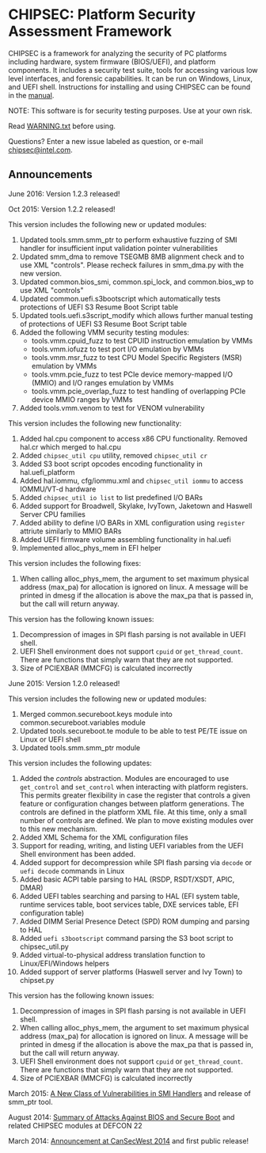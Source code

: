 CHIPSEC: Platform Security Assessment Framework
===============================================

CHIPSEC is a framework for analyzing the security of PC platforms including hardware, system firmware (BIOS/UEFI), and platform components. It includes a security test suite, tools for accessing various low level interfaces, and forensic capabilities. It can be run on Windows, Linux, and UEFI shell. Instructions for installing and using CHIPSEC can be found in the [manual](chipsec-manual.pdf).

NOTE: This software is for security testing purposes. Use at your own risk.

Read [WARNING.txt](source/tool/WARNING.txt) before using.

Questions? Enter a new issue labeled as question, or e-mail chipsec@intel.com.


Announcements
-------------

June 2016: Version 1.2.3 released! 


Oct 2015: Version 1.2.2 released! 

This version includes the following new or updated modules:

1. Updated tools.smm.smm_ptr to perform exhaustive fuzzing of SMI handler for insufficient input validation pointer vulnerabilities
2. Updated smm_dma to remove TSEGMB 8MB alignment check and to use XML "controls". Please recheck failures in smm_dma.py with the new version.
3. Updated common.bios_smi, common.spi_lock, and common.bios_wp to use XML "controls"
4. Updated common.uefi.s3bootscript which automatically tests protections of UEFI S3 Resume Boot Script table
5. Updated tools.uefi.s3script_modify which allows further manual testing of protections of UEFI S3 Resume Boot Script table
6. Added the following VMM security testing modules:
    * tools.vmm.cpuid_fuzz to test CPUID instruction emulation by VMMs
    * tools.vmm.iofuzz to test port I/O emulation by VMMs
    * tools.vmm.msr_fuzz to test CPU Model Specific Registers (MSR) emulation by VMMs
    * tools.vmm.pcie_fuzz to test PCIe device memory-mapped I/O (MMIO) and I/O ranges emulation by VMMs
    * tools.vmm.pcie_overlap_fuzz to test handling of overlapping PCIe device MMIO ranges by VMMs
7. Added tools.vmm.venom to test for VENOM vulnerability

This version includes the following new functionality:

1. Added hal.cpu component to access x86 CPU functionality. Removed hal.cr which merged to hal.cpu
2. Added ``chipsec_util cpu`` utility, removed ``chipsec_util cr``
3. Added S3 boot script opcodes encoding functionality in hal.uefi_platform
4. Added hal.iommu, cfg/iommu.xml and ``chipsec_util iommu`` to access IOMMU/VT-d hardware
5. Added ``chipsec_util io list`` to list predefined I/O BARs
6. Added support for Broadwell, Skylake, IvyTown, Jaketown and Haswell Server CPU families
7. Added ability to define I/O BARs in XML configuration using ``register`` attriute similarly to MMIO BARs
8. Added UEFI firmware volume assembling functionality in hal.uefi
9. Implemented alloc_phys_mem in EFI helper

This version includes the following fixes:

1. When calling alloc_phys_mem, the argument to set maximum physical address (max_pa) for allocation is ignored on linux. A message will be printed in dmesg if the allocation is above the max_pa that is passed in, but the call will return anyway.

This version has the following known issues:

1. Decompression of images in SPI flash parsing is not available in UEFI shell.
2. UEFI Shell environment does not support ``cpuid`` or ``get_thread_count``. There are functions that simply warn that they are not supported.
3. Size of PCIEXBAR (MMCFG) is calculated incorrectly



June 2015: Version 1.2.0 released! 

This version includes the following new or updated modules:

1. Merged common.secureboot.keys module into common.secureboot.variables module
2. Updated tools.secureboot.te module to be able to test PE/TE issue on Linux or UEFI shell
3. Updated tools.smm.smm_ptr module

This version includes the following updates:

1. Added the *controls* abstraction. Modules are encouraged to use
``get_control`` and ``set_control`` when interacting with platform
registers. This permits greater flexibility in case the register that
controls a given feature or configuration changes between platform
generations. The controls are defined in the platform XML file. At this
time, only a small number of controls are defined. We plan to move
existing modules over to this new mechanism.
2. Added XML Schema for the XML configuration files
3. Support for reading, writing, and listing UEFI variables from the
UEFI Shell environment has been added.
4. Added support for decompression while SPI flash parsing via
``decode`` or ``uefi decode`` commands in Linux
5. Added basic ACPI table parsing to HAL (RSDP, RSDT/XSDT, APIC, DMAR)
6. Added UEFI tables searching and parsing to HAL (EFI system table,
runtime services table, boot services table, DXE services table, EFI
configuration table)
7. Added DIMM Serial Presence Detect (SPD) ROM dumping and parsing to
HAL
8. Added ``uefi s3bootscript`` command parsing the S3 boot script to
chipsec_util.py
9. Added virtual-to-physical address translation function to
Linux/EFI/Windows helpers
10. Added support of server platforms (Haswell server and Ivy Town) to
chipset.py

This version has the following known issues:

1. Decompression of images in SPI flash parsing is not available in UEFI
shell.
2. When calling alloc_phys_mem, the argument to set maximum physical
address (max_pa) for allocation is ignored on linux. A message will be
printed in dmesg if the allocation is above the max_pa that is passed
in, but the call will return anyway.
3. UEFI Shell environment does not support ``cpuid`` or
``get_thread_count``. There are functions that simply warn that they are
not supported.
4. Size of PCIEXBAR (MMCFG) is calculated incorrectly


March 2015: [A New Class of Vulnerabilities in SMI Handlers](https://cansecwest.com/slides/2015/A%20New%20Class%20of%20Vulnin%20SMI%20-%20Andrew%20Furtak.pdf) and release of smm_ptr tool. 

August 2014: [Summary of Attacks Against BIOS and Secure Boot](https://media.defcon.org/DEF%20CON%2022/DEF%20CON%2022%20presentations/Bulygin,%20Bazhaniul,%20Furtak,%20and%20Loucaides%20-%20Updated/DEFCON-22-Bulygin-Bazhaniul-Furtak-Loucaides-Summary-of-attacks-against-BIOS-UPDATED.pdf) and related CHIPSEC modules at DEFCON 22

March 2014: [Announcement at CanSecWest 2014](https://cansecwest.com/slides/2014/Platform%20Firmware%20Security%20Assessment%20wCHIPSEC-csw14-final.pdf) and first public release!

